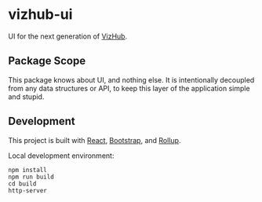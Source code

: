 # vizhub-ui

UI for the next generation of [VizHub](https://vizhub.com/).

## Package Scope

This package knows about UI, and nothing else. It is intentionally decoupled from any data structures or API, to keep this layer of the application simple and stupid.

## Development

This project is built with [React](https://reactjs.org/), [Bootstrap](https://getbootstrap.com/), and [Rollup](https://rollupjs.org/guide/en/).

Local development environment:

```
npm install
npm run build
cd build
http-server
```
